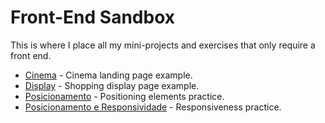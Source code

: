 # Front-End Sandbox

This is where I place all my mini-projects and exercises that only require a front end.

- [Cinema](https://jessicaloreto.github.io/Playground/cinema) - Cinema landing page example.
- [Display](https://jessicaloreto.github.io/Playground/display) - Shopping display page example.
- [Posicionamento](https://jessicaloreto.github.io/Playground/posicionamento) - Positioning elements practice.
- [Posicionamento e Responsividade](https://jessicaloreto.github.io/Playground/posicionamento_e_responsividade) - Responsiveness practice.
